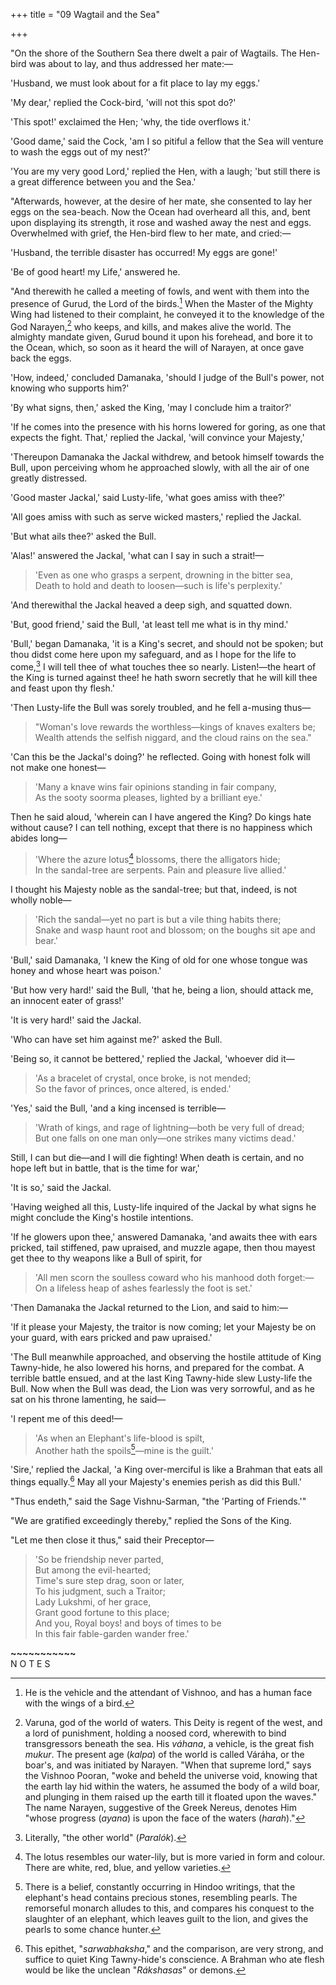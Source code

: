 +++
title = "09 Wagtail and the Sea"

+++

"On the shore of the Southern Sea there dwelt a pair of Wagtails. The Hen-bird was about to lay, and thus addressed her mate:—

'Husband, we must look about for a fit place to lay my eggs.'

'My dear,' replied the Cock-bird, 'will not this spot do?'

'This spot!' exclaimed the Hen; 'why, the tide overflows it.'

'Good dame,' said the Cock, 'am I so pitiful a fellow that the Sea will venture to wash the eggs out of my nest?'

'You are my very good Lord,' replied the Hen, with a laugh; 'but still there is a great difference between you and the Sea.'

"Afterwards, however, at the desire of her mate, she consented to lay her eggs on the sea-beach. Now the Ocean had overheard all this, and, bent upon displaying its strength, it rose and washed away the nest and eggs. Overwhelmed with grief, the Hen-bird flew to her mate, and cried:—

'Husband, the terrible disaster has occurred! My eggs are gone!'

'Be of good heart! my Life,' answered he.

"And therewith he called a meeting of fowls, and went with them into the presence of Gurud, the Lord of the birds.[^21] When the Master of the Mighty Wing had listened to their complaint, he conveyed it to the knowledge of the God Narayen,[^22] who keeps, and kills, and makes alive the world. The almighty mandate given, Gurud bound it upon his forehead, and bore it to the Ocean, which, so soon as it heard the will of Narayen, at once gave back the eggs.

'How, indeed,' concluded Damanaka, 'should I judge of the Bull's power, not knowing who supports him?'

'By what signs, then,' asked the King, 'may I conclude him a traitor?'

'If he comes into the presence with his horns lowered for goring, as one that expects the fight. That,' replied the Jackal, 'will convince your Majesty,'

'Thereupon Damanaka the Jackal withdrew, and betook himself towards the Bull, upon perceiving whom he approached slowly, with all the air of one greatly distressed.

'Good master Jackal,' said Lusty-life, 'what goes amiss with thee?'

'All goes amiss with such as serve wicked masters,' replied the Jackal.

'But what ails thee?' asked the Bull.

'Alas!' answered the Jackal, 'what can I say in such a strait!—

> 'Even as one who grasps a serpent, drowning in the bitter sea,  
> Death to hold and death to loosen—such is life's perplexity.'

'And therewithal the Jackal heaved a deep sigh, and squatted down.

'But, good friend,' said the Bull, 'at least tell me what is in thy mind.'

'Bull,' began Damanaka, 'it is a King's secret, and should not be spoken; but thou didst come here upon my safeguard, and as I hope for the life to come,[^23] I will tell thee of what touches thee so nearly. Listen!—the heart of the King is turned against thee! he hath sworn secretly that he will kill thee and feast upon thy flesh.'

'Then Lusty-life the Bull was sorely troubled, and he fell a-musing thus—

> "Woman's love rewards the worthless—kings of knaves exalters be;  
> Wealth attends the selfish niggard, and the cloud rains on the sea."

'Can this be the Jackal's doing?' he reflected. Going with honest folk will not make one honest—

> 'Many a knave wins fair opinions standing in fair company,  
> As the sooty soorma pleases, lighted by a brilliant eye.'

Then he said aloud, 'wherein can I have angered the King? Do kings hate without cause? I can tell nothing, except that there is no happiness which abides long—

> 'Where the azure lotus[^24] blossoms, there the alligators hide;  
> In the sandal-tree are serpents. Pain and pleasure live allied.'

I thought his Majesty noble as the sandal-tree; but that, indeed, is not wholly noble—

> 'Rich the sandal—yet no part is but a vile thing habits there;  
> Snake and wasp haunt root and blossom; on the boughs sit ape and bear.'

'Bull,' said Damanaka, 'I knew the King of old for one whose tongue was honey and whose heart was poison.'

'But how very hard!' said the Bull, 'that he, being a lion, should attack me, an innocent eater of grass!'

'It is very hard!' said the Jackal.

'Who can have set him against me?' asked the Bull.

'Being so, it cannot be bettered,' replied the Jackal, 'whoever did it—

> 'As a bracelet of crystal, once broke, is not mended;  
> So the favor of princes, once altered, is ended.'

'Yes,' said the Bull, 'and a king incensed is terrible—

> 'Wrath of kings, and rage of lightning—both be very full of dread;  
> But one falls on one man only—one strikes many victims dead.'

Still, I can but die—and I will die fighting! When death is certain, and no hope left but in battle, that is the time for war,'

'It is so,' said the Jackal.

'Having weighed all this, Lusty-life inquired of the Jackal by what signs he might conclude the King's hostile intentions.

'If he glowers upon thee,' answered Damanaka, 'and awaits thee with ears pricked, tail stiffened, paw upraised, and muzzle agape, then thou mayest get thee to thy weapons like a Bull of spirit, for

> 'All men scorn the soulless coward who his manhood doth forget:—  
> On a lifeless heap of ashes fearlessly the foot is set.'

'Then Damanaka the Jackal returned to the Lion, and said to him:—

'If it please your Majesty, the traitor is now coming; let your Majesty be on your guard, with ears pricked and paw upraised.'

'The Bull meanwhile approached, and observing the hostile attitude of King Tawny-hide, he also lowered his horns, and prepared for the combat. A terrible battle ensued, and at the last King Tawny-hide slew Lusty-life the Bull. Now when the Bull was dead, the Lion was very sorrowful, and as he sat on his throne lamenting, he said—

'I repent me of this deed!—

> 'As when an Elephant's life-blood is spilt,  
> Another hath the spoils[^25]—mine is the guilt.'

'Sire,' replied the Jackal, 'a King over-merciful is like a Brahman that eats all things equally.[^26] May all your Majesty's enemies perish as did this Bull.'

"Thus endeth," said the Sage Vishnu-Sarman, "the 'Parting of Friends.'"

"We are gratified exceedingly thereby," replied the Sons of the King.

"Let me then close it thus," said their Preceptor—

> 'So be friendship never parted,  
> But among the evil-hearted;  
> Time's sure step drag, soon or later,  
> To his judgment, such a Traitor;  
> Lady Lukshmi, of her grace,  
> Grant good fortune to this place;  
> And you, Royal boys! and boys of times to be  
> In this fair fable-garden wander free.'

**~~~~~~~~~~~**  
N O T E S





[^1]: (Unjun.) The antimony powder used universally by Hindoo women to darken the lids and lashes of the eye. It is applied with a small stick rubbed upon the powder, and a little consequently goes a long way.

[^2]: In the great plains of India the large ant-hills form a marked feature. They are thrown up with great rapidity, and have been seen to rise by a public road to the height of three feet or more in a night or two.

[^3]: The large earthen pot employed to hold water.

[^4]: The white umbrella borne above the heads of Indian rajahs, and especially appropriated to royalty, like the Chowri or Yak-tail.

[^5]: Personified virtue, under the form of the bull of Shiva, and with this title.

[^6]: A writer; a man sprung from a Kshatriya father and a Sudra mother.

[^7]: The labour of the laundry in India is always performed on hard rocks by the river side, and principally by men called "dhobies."

[^8]: (Literally, "with the belly serve the Eater of oblations"—hutáshan), _i.e._, stint thyself to perform the sacrifice.

[^9]: Regent of the planet Jupiter, and Instructor of the divinities.

[^10]: There are no lions in India, excepting that called "the maneless lion," occasionally met with in Guzerat; but they abound to the north-west.

[^11]: Shishupála; he took also the forms of Ravana and of Hiranya Kasipu, to oppose Krishna, who killed him.

[^12]: Gunesh; the deity of prudence. Born from the bathing-water of the Goddess Parvati.

[^13]: The little sea-shell used in India for small change. About 6,000 go to the rupee.

[^14]: A tree growing in Indra's Swerga, which instantly produced whatever was desired.

[^15]: Manu, in his Book III, gives the form of eight different kinds of marriage. This is that without ceremonies, and by mutual consent. The ordinary Hindoo rite is very graceful, and resembles in some points the classic custom. At any time after the "Moonj," or investiture with the sacred thread, the Brahman boy is marriageable, and the girl must not be ten years old. They meet at the bride's house, the laganpatrica or "marriage horoscope" having been previously made out by the astrologer. There they go through the _suptupadi_, walking together three times round a fire, seven steps at each time; then their garments are tied together, and an offering is placed upon the flames, completing the rite. The bride remains at her father's house until the age of twelve or thirteen, when she is claimed by her husband.

[^16]: The ordinary expedient of an incensed husband in the East.

[^17]: These dight protecting deities rank next below the Hindoo Trinity. They are: —1. Indra, the air; 2. Agni, the fire; 3. Chandra, the moon; 4. Surya, the sun; 5. Pavana, the wind; 6. Yama, the lord of justice and of the lower worlds; 7. Varuna, God of the waters; and 8. Kuvera, the master of wealth.

[^18]: This indignity reduced her to the appearance and the miserable status of a widow.

[^19]: Regal authority derives its rights from three sources with the Hindoo authors—viz. Power, Prescription or continuance, and Wisdom.

[^20]: The Greek word _nectar_, and the Sanskrit _amrit_, and alike in their etymology—"the immortal." Both were the food of the undying gods, and the Hindoo deities thus obtained their ambrosia. The Daityas, like the Titans, had waged war upon the divinities (the Suras), and these last betook themselves to Vishnoo for protection. He bade them cast certain medicinal herbs into the "sea of milk;" then taking Mount Mandara for a churning-stick, and the king of the serpents for the twisting-string, the gods began to churn the ocean for nectar. The Daityas themselves aided on promise of sharing in the strength-restoring extract, and stood at the serpent's head while the Suras worked at the tail. The great Vishnoo also took part in the work as a tortoise, upon whose back the mountain whirled round backwards and forwards. Out of the seething flood there came up at the last a figure robed in white—Dhanwantari, the physician of the gods—who bore in his hands the first cup-full of the _amrit_. From the same ocean also rose the ever-lovely Lukshmi,—the marvellous cow, from which all things that could be desired might be milked,—and the kalkût, or poison which stained the neck of Shiva. The nectar thus obtained bestowed new vigour on the wearied gods, and was stored up in the moon, where the lunar rays ripen and perfect it.

[^21]: He is the vehicle and the attendant of Vishnoo, and has a human face with the wings of a bird.

[^22]: Varuna, god of the world of waters. This Deity is regent of the west, and a lord of punishment, holding a noosed cord, wherewith to bind transgressors beneath the sea. His _váhana_, a vehicle, is the great fish _mukur_. The present age (_kalpa_) of the world is called Váráha, or the boar's, and was initiated by Narayen. "When that supreme lord," says the Vishnoo Pooran, "woke and beheld the universe void, knowing that the earth lay hid within the waters, he assumed the body of a wild boar, and plunging in them raised up the earth till it floated upon the waves." The name Narayen, suggestive of the Greek Nereus, denotes Him "whose progress (_ayana_) is upon the face of the waters (_harah_)."

[^23]: Literally, "the other world" (_Paralók_).

[^24]: The lotus resembles our water-lily, but is more varied in form and colour. There are white, red, blue, and yellow varieties.

[^25]: There is a belief, constantly occurring in Hindoo writings, that the elephant's head contains precious stones, resembling pearls. The remorseful monarch alludes to this, and compares his conquest to the slaughter of an elephant, which leaves guilt to the lion, and gives the pearls to some chance hunter.

[^26]: This epithet, "_sarwabhaksha_," and the comparison, are very strong, and suffice to quiet King Tawny-hide's conscience. A Brahman who ate flesh would be like the unclean "_Rákshasas_" or demons.